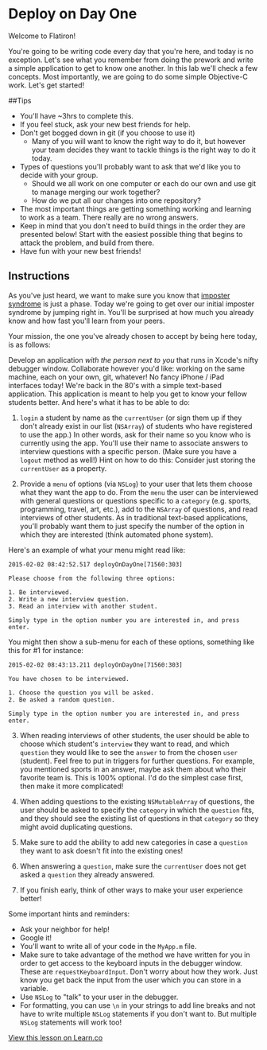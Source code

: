 

# Deploy on Day One

Welcome to Flatiron! 

You're going to be writing code every day that you're here, and today is no exception. Let's see what you remember from doing the prework and write a simple application to get to know one another. In this lab we'll check a few concepts. Most importantly, we are going to do some simple Objective-C work. Let's get started!

##Tips

- You'll have ~3hrs to complete this.
- If you feel stuck, ask your new best friends for help.
- Don't get bogged down in git (if you choose to use it)
	- Many of you will want to know the right way to do it, but however your team decides they want to tackle things is the right way to do it today.
- Types of questions you'll probably want to ask that we'd like you to decide with your group.
	- Should we all work on one computer or each do our own and use git to manage merging our work together?
	- How do we put all our changes into one repository?
- The most important things are getting something working and learning to work as a team. There really are no wrong answers. 
- Keep in mind that you don't need to build things in the order they are presented below! Start with the easiest possible thing that begins to attack the problem, and build from there.
- Have fun with your new best friends!

## Instructions

As you've just heard, we want to make sure you know that [imposter syndrome](http://en.wikipedia.org/wiki/Impostor_syndrome) is just a phase. Today we're going to get over our initial imposter syndrome by jumping right in. You'll be surprised at how much you already know and how fast you'll learn from your peers.

Your mission, the one you've already chosen to accept by being here today, is as follows:

Develop an application *with the person next to you* that runs in Xcode's nifty debugger window. Collaborate however you'd like: working on the same machine, each on your own, git, whatever! No fancy iPhone / iPad interfaces today! We're back in the 80's with a simple text-based application. This application is meant to help you get to know your fellow students better. And here's what it has to be able to do:

1) `login` a student by name as the `currentUser` (or sign them up if they don't already exist in our list (`NSArray`) of students who have registered to use the app.) In other words, ask for their name so you know who is currently using the app. You'll use their name to associate answers to interview questions with a specific person. (Make sure you have a `logout` method as well!) Hint on how to do this: Consider just storing the `currentUser` as a property.

2) Provide a `menu` of options (via `NSLog`) to your user that lets them choose what they want the app to do. From the `menu` the user can be interviewed with general questions or questions specific to a `category` (e.g. sports, programming, travel, art, etc.), add to the `NSArray` of questions, and read interviews of other students. As in traditional text-based applications, you'll probably want them to just specify the number of the option in which they are interested (think automated phone system).

Here's an example of what your menu might read like:

```
2015-02-02 08:42:52.517 deployOnDayOne[71560:303] 

Please choose from the following three options:

1. Be interviewed.
2. Write a new interview question.
3. Read an interview with another student.

Simply type in the option number you are interested in, and press enter.
```

You might then show a sub-menu for each of these options, something like this for #1 for instance:

```
2015-02-02 08:43:13.211 deployOnDayOne[71560:303] 

You have chosen to be interviewed.

1. Choose the question you will be asked.
2. Be asked a random question.

Simply type in the option number you are interested in, and press enter.
```

3) When reading interviews of other students, the user should be able to choose which student's `interview` they want to read, and which `question` they would like to see the `answer` to from the chosen `user` (student). Feel free to put in triggers for further questions. For example, you mentioned sports in an answer, maybe ask them about who their favorite team is. This is 100% optional. I'd do the simplest case first, then make it more complicated!

4) When adding questions to the existing `NSMutableArray` of questions, the user should be asked to specify the `category` in which the `question` fits, and they should see the existing list of questions in that `category` so they might avoid duplicating questions.

5) Make sure to add the ability to add new categories in case a `question` they want to ask doesn't fit into the existing ones!

6) When answering a `question`, make sure the `currentUser` does not get asked a `question` they already answered.

7) If you finish early, think of other ways to make your user experience better!


Some important hints and reminders:

* Ask your neighbor for help!
* Google it!
* You'll want to write all of your code in the `MyApp.m` file.
* Make sure to take advantage of the method we have written for you in order to get access to the keyboard inputs in the debugger window. These are `requestKeyboardInput`. Don't worry about how they work. Just know you get back the input from the user which you can store in a variable.
* Use `NSLog` to "talk" to your user in the debugger.
* For formatting, you can use `\n` in your strings to add line breaks and not have to write multiple `NSLog` statements if you don't want to. But multiple `NSLog` statements will work too!

<a href='https://learn.co/lessons/ios-DeployOnDayOne' data-visibility='hidden'>View this lesson on Learn.co</a>
